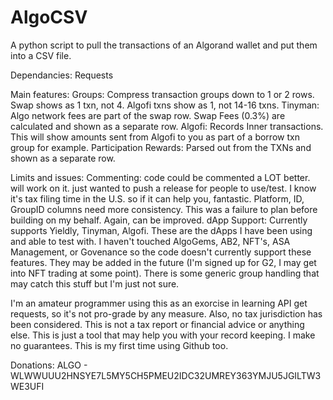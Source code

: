 # AlgoCSV
A python script to pull the transactions of an Algorand wallet and put them into a CSV file.

Dependancies: Requests

Main features:
Groups: Compress transaction groups down to 1 or 2 rows. Swap shows as 1 txn, not 4. Algofi txns show as 1, not 14-16 txns.
Tinyman: Algo network fees are part of the swap row. Swap Fees (0.3%) are calculated and shown as a separate row.
Algofi: Records Inner transactions. This will show amounts sent from Algofi to you as part of a borrow txn group for example.
Participation Rewards: Parsed out from the TXNs and shown as a separate row.


Limits and issues:
Commenting: code could be commented a LOT better. will work on it. just wanted to push a release for people to use/test. I know it's tax filing time in the U.S. so if it can help you, fantastic.
Platform, ID, GroupID columns need more consistency. This was a failure to plan before building on my behalf. Again, can be improved.
dApp Support: Currently supports Yieldly, Tinyman, Algofi. These are the dApps I have been using and able to test with. I haven't touched AlgoGems, AB2, NFT's, ASA Management, or Govenance so the code doesn't currently support these features. They may be added in the future (I'm signed up for G2, I may get into NFT trading at some point). There is some generic group handling that may catch this stuff but I'm just not sure.


I'm an amateur programmer using this as an exorcise in learning API get requests, so it's not pro-grade by any measure. Also, no tax jurisdiction has been considered. This is not a tax report or financial advice or anything else. This is just a tool that may help you with your record keeping. I make no guarantees. This is my first time using Github too.


Donations: ALGO - WLWWUUU2HNSYE7L5MY5CH5PMEU2IDC32UMREY363YMJU5JGILTW3WE3UFI
